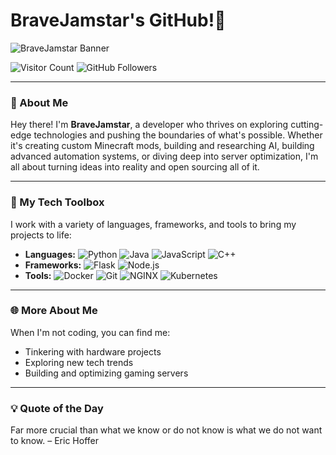 # BraveJamstar's GitHub!👋
![BraveJamstar Banner](https://yt3.googleusercontent.com/eW47Vm06L4qHQSkF8CG2vMpntoHSgN4QN4es7HcbrkaOOvphuSOpgrBmqGD6acUKfARnCUBlhA=w1707-fcrop64=1,00005a57ffffa5a8-k-c0xffffffff-no-nd-rj)

![Visitor Count](https://komarev.com/ghpvc/?username=BraveJamstar&style=flat-square) ![GitHub Followers](https://img.shields.io/github/followers/BraveJamstar?style=social) 

---

### 🚀 About Me

Hey there! I'm **BraveJamstar**, a developer who thrives on exploring cutting-edge technologies and pushing the boundaries of what's possible. Whether it's creating custom Minecraft mods, building and researching AI, building advanced automation systems, or diving deep into server optimization, I'm all about turning ideas into reality and open sourcing all of it.

---

### 🔧 My Tech Toolbox
I work with a variety of languages, frameworks, and tools to bring my projects to life:
- **Languages:** ![Python](https://img.shields.io/badge/Python-3670A0?style=flat&logo=python&logoColor=ffdd54) ![Java](https://img.shields.io/badge/Java-ED8B00?style=flat&logo=java&logoColor=white) ![JavaScript](https://img.shields.io/badge/JavaScript-323330?style=flat&logo=javascript&logoColor=F7DF1E) ![C++](https://img.shields.io/badge/C++-00599C?style=flat&logo=c%2B%2B&logoColor=white)
- **Frameworks:** ![Flask](https://img.shields.io/badge/Flask-%23000.svg?style=flat&logo=flask&logoColor=white) ![Node.js](https://img.shields.io/badge/Node.js-339933?style=flat&logo=nodedotjs&logoColor=white)
- **Tools:** ![Docker](https://img.shields.io/badge/Docker-2496ED?style=flat&logo=docker&logoColor=white) ![Git](https://img.shields.io/badge/Git-F05032?style=flat&logo=git&logoColor=white) ![NGINX](https://img.shields.io/badge/NGINX-009639?style=flat&logo=nginx&logoColor=white) ![Kubernetes](https://img.shields.io/badge/Kubernetes-326CE5?style=flat&logo=kubernetes&logoColor=white)
---
### 🌐 More About Me
When I'm not coding, you can find me:
- Tinkering with hardware projects
- Exploring new tech trends
- Building and optimizing gaming servers
---
### 💡 Quote of the Day

 Far more crucial than what we know or do not know is what we do not want to know. – Eric Hoffer

